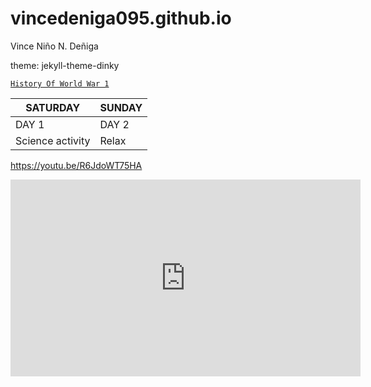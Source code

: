 # vincedeniga095.github.io
Vince Niño N. Deñiga


theme: jekyll-theme-dinky



[`History Of World War 1`](https://www.history.com/topics/world-war-i/world-war-i-history)


| SATURDAY | SUNDAY |
| ----------- | ----------- |
| DAY 1 | DAY 2 |
| Science activity | Relax |

https://youtu.be/R6JdoWT75HA

<iframe width="560" height="315" src="https://www.youtube.com/embed/R6JdoWT75HA" title="YouTube video player" frameborder="0" allow="accelerometer; autoplay; clipboard-write; encrypted-media; gyroscope; picture-in-picture; web-share" allowfullscreen></iframe>
